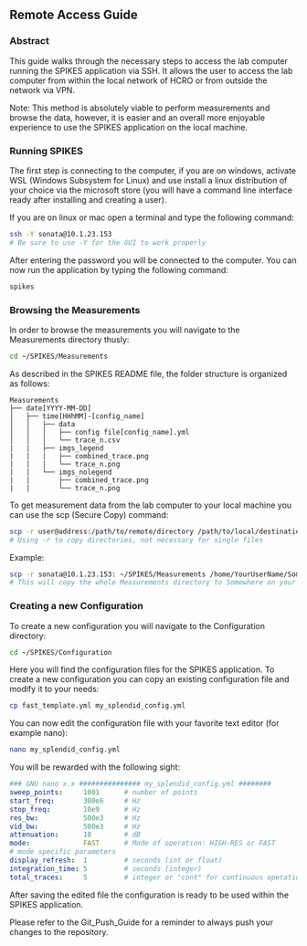 ## Remote Access Guide
### Abstract

This guide walks through the necessary steps to access the lab computer running the SPIKES application via SSH. It allows the user to access the lab computer from within the local network of HCRO or from outside the network via VPN.

Note: This method is absolutely viable to perform measurements and browse the data, however, it is easier and an overall more enjoyable experience to use the SPIKES application on the local machine. 

### Running SPIKES

The first step is connecting to the computer, if you are on windows, activate WSL (Windows Subsystem for Linux) and use install a linux distribution of your choice via the microsoft store (you will have a command line interface ready after installing and creating a user). 

If you are on linux or mac open a terminal and type the following command:

```bash
ssh -Y sonata@10.1.23.153
# Be sure to use -Y for the GUI to work properly
```

After entering the password you will be connected to the computer. You can now run the application by typing the following command:

```bash
spikes
```

### Browsing the Measurements

In order to browse the measurements you will navigate to the Measurements directory thusly:

```bash
cd ~/SPIKES/Measurements
```

As described in the SPIKES README file, the folder structure is organized as follows:

```Folder Structure
Measurements
├── date[YYYY-MM-DD]
│   ├── time[HHhMM]-[config_name]
│   │   ├── data
│   │   │   ├── config file[config_name].yml
│   │   │   └── trace_n.csv
|   |   ├── imgs_legend
|   |   |   ├── combined_trace.png
|   |   |   └── trace_n.png
|   |   └── imgs_nolegend
|   |       ├── combined_trace.png
|   |       └── trace_n.png
```

To get measurement data from the lab computer to your local machine you can use the scp (Secure Copy) command:

```bash
scp -r user@address:/path/to/remote/directory /path/to/local/destination
# Using -r to copy directories, not necessary for single files
```

Example:

```bash
scp -r sonata@10.1.23.153: ~/SPIKES/Measurements /home/YourUserName/Somewhere
# This will copy the whole Measurements directory to Somewhere on your local machine
```

### Creating a new Configuration

To create a new configuration you will navigate to the Configuration directory:

```bash
cd ~/SPIKES/Configuration
```

Here you will find the configuration files for the SPIKES application. To create a new configuration you can copy an existing configuration file and modify it to your needs:

```bash
cp fast_template.yml my_splendid_config.yml
```

You can now edit the configuration file with your favorite text editor (for example nano):

```bash
nano my_splendid_config.yml
```

You will be rewarded with the following sight:

```yaml
### GNU nano x.x ############### my_splendid_config.yml ########
sweep_points:     1001      # number of points
start_freq:       300e6     # Hz
stop_freq:        10e9      # Hz
res_bw:           500e3     # Hz
vid_bw:           500e3     # Hz
attenuation:      10        # dB
mode:             FAST      # Mode of operation: HIGH-RES or FAST
# mode specific parameters
display_refresh:  1         # seconds (int or float)
integration_time: 5         # seconds (integer)
total_traces:     5         # integer or "cont" for continuous operation
```

After saving the edited file the configuration is ready to be used within the SPIKES application.

Please refer to the Git_Push_Guide for a reminder to always push your changes to the repository.
